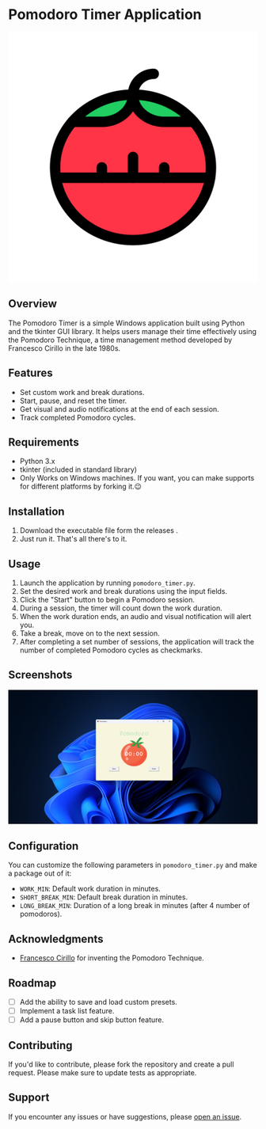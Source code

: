 # Pomodoro Timer Application

<p align="center">
  <img src="assets/pomodoro.png" alt="Pomodoro Timer Logo">
</p>

## Overview

The Pomodoro Timer is a simple Windows application built using Python and the tkinter GUI library. It helps users manage their time effectively using the Pomodoro Technique, a time management method developed by Francesco Cirillo in the late 1980s.

## Features

- Set custom work and break durations.
- Start, pause, and reset the timer.
- Get visual and audio notifications at the end of each session.
- Track completed Pomodoro cycles.

## Requirements

- Python 3.x
- tkinter (included in standard library)
- Only Works on Windows machines. If you want, you can make supports for different platforms by forking it.😉

## Installation

1. Download the executable file form the releases .
2. Just run it. That's all there's to it.

## Usage

1. Launch the application by running `pomodoro_timer.py`.
2. Set the desired work and break durations using the input fields.
3. Click the "Start" button to begin a Pomodoro session.
4. During a session, the timer will count down the work duration.
5. When the work duration ends, an audio and visual notification will alert you.
6. Take a break, move on to the next session.
7. After completing a set number of sessions, the application will track the number of completed Pomodoro cycles as checkmarks.

## Screenshots

![Main Screen](assets/Screenshot.png)

## Configuration

You can customize the following parameters in `pomodoro_timer.py` and make a package out of it:

- `WORK_MIN`: Default work duration in minutes.
- `SHORT_BREAK_MIN`: Default break duration in minutes.
- `LONG_BREAK_MIN`: Duration of a long break in minutes (after 4 number of pomodoros).

## Acknowledgments

- [Francesco Cirillo](http://francescocirillo.com/) for inventing the Pomodoro Technique.

## Roadmap

- [ ] Add the ability to save and load custom presets.
- [ ] Implement a task list feature.
- [ ] Add a pause button and skip button feature.

## Contributing

If you'd like to contribute, please fork the repository and create a pull request. Please make sure to update tests as appropriate.

## Support

If you encounter any issues or have suggestions, please [open an issue](https://github.com/muhzinkhan/pomodoro-timer/issues).


